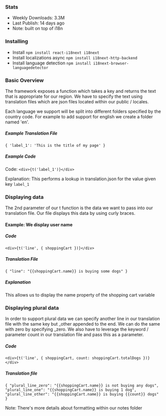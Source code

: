 ### Stats
- Weekly Downloads: 3.3M
- Last Publish: 14 days ago
- Note: built on top of i18n

### Installing
- Install `npm install react-i18next i18next`
- Install localizations async `npm install i18next-http-backend`
- Install language detection `npm install i18next-browser-languagedetector`

### Basic Overview
The framework exposes a function which takes a key and returns the text that is appropriate for our region. We have to specify the text using translation files which are json files located within our public / locales.

Each language we support will be split into different folders specified by the country code. For example to add support for english we create a folder named 'en'.

##### Example Translation File
`
{
  'label_1': 'This is the title of my page'
}
`

##### Example Code
Code: `<div>{t('label_1')}</div>`

Explanation: This performs a lookup in translation.json for the value given key `label_1`

### Displaying data
The 2nd parameter of our t function is the data we want to pass into our translation file. Our file displays this data by using curly braces.

#### Example: We display user name
##### Code
`<div>{t('line', { shoppingCart })}</div>`

##### Translation File
`
{ "line": "{{shoppingCart.name}} is buying some dogs" }
`
##### Explanation
This allows us to display the name property of the shopping cart variable

### Displaying plural data
In order to support plural data we can specify another line in our translation file with the same key but _other appended to the end. We can do the same with zero by specifying _zero. We also have to leverage the keyword / parameter count in our translation file and pass this as a parameter.

##### Code
`<div>{t('line', { shoppingCart, count: shoppingCart.totalDogs })}</div>`

##### Translation file
`{
  "plural_line_zero": "{{shoppingCart.name}} is not buying any dogs",
  "plural_line_one": "{{shoppingCart.name}} is buying 1 dog",
  "plural_line_other": "{{shoppingCart.name}} is buying {{count}} dogs"
}`

Note: There's more details about formatting within our notes folder
